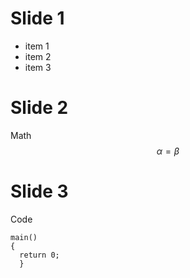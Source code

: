 # Slide 1 

- item 1
- item 2
- item 3

# Slide 2

Math $$\alpha = \beta$$


# Slide 3

Code 

```
main()
{ 
  return 0;
  }
```
